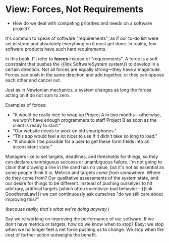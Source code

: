 # View: Forces, Not Requirements

<div class="summary-block">

- How do we deal with competing priorities and needs on a software project?

</div>

It's common to speak of software "requirements", as if our to-do list were set in
stone and absolutely everything on it must get done. In reality, few software
products have such hard requirements.

In this book, I'll refer to **forces** instead of "requirements". A force is a soft
constraint that pushes the {{link SoftwareSystem system}} to develop in a certain
direction. Not all forces are equally strong—they have a magnitude. Forces can push in the same direction and add together,
or they can oppose each other and cancel out.

Just as in Newtonian mechanics, a system changes as long the forces acting on it do not sum to zero.

Examples of forces:

- "It would be really nice to wrap up Project A in two months—otherwise, we won't have enough
  programmers to staff Project B as soon as the client is ready to start."
- "Our website needs to work on old smartphones."
- "This app would feel a lot nicer to use if it didn't take so long to load."
- "It shouldn't be possible for a user to get these form fields into an inconsistent state."

Managers like to set targets, deadlines, and thresholds for things, so they can declare unambiguous success or unambiguous failure. I'm not going to claim that drawing a line in the sand has no value,
but it's not as essential as some people think it is. Metrics and targets *come from somewhere*.
Where do they come from? Our qualitative assessments of the system state, and our desire for things
to be different. Instead of pushing ourselves to hit arbitrary, artificial targets (which often incentivize bad behavior—{{link GoodhartsLaw}}) we can continuously ask ourselves "do we still care about improving this?"

(_because really, that's what we're doing anyway._)

Say we're working on improving the performance of our software. If we don't have metrics or targets, how do we know when to stop? Easy: we stop when we no longer feel a net force pushing us to change. We stop
when the cost of further action outweighs the benefit.
